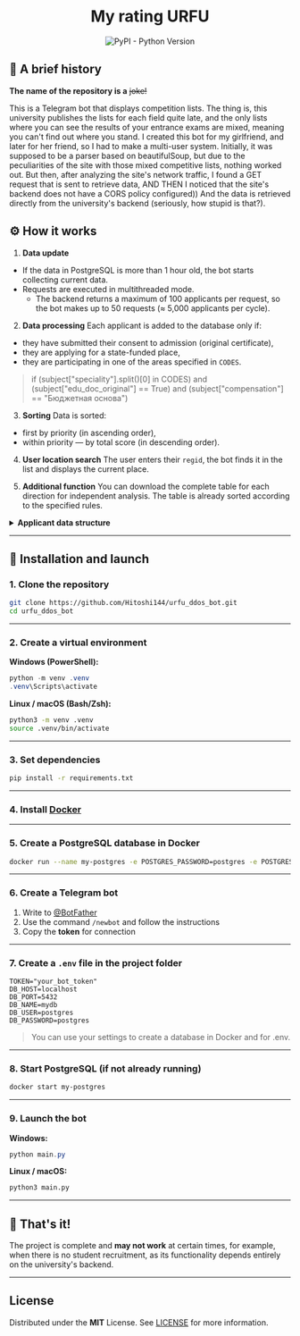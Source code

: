 # <div align="center">My rating URFU</div>

<div align="center">
<img alt="PyPI - Python Version" src="https://img.shields.io/pypi/pyversions/aiogram">
</div>

## :scroll: A brief history
**The name of the repository is a** <s>joke!</s>

This is a Telegram bot that displays competition lists. 
The thing is, this university publishes the lists for each field quite late, and the only lists where you can see the results of your entrance exams are mixed, meaning you can't find out where you stand. 
I created this bot for my girlfriend, and later for her friend, so I had to make a multi-user system. Initially, it was supposed to be a parser based on beautifulSoup, but due to the peculiarities of the site with those mixed competitive lists, nothing worked out. 
But then, after analyzing the site's network traffic, I found a GET request that is sent to retrieve data, AND THEN I noticed that the site's backend does not have a CORS policy configured)) And the data is retrieved directly from the university's backend (seriously, how stupid is that?). 

## ⚙️ How it works

1. **Data update**

* If the data in PostgreSQL is more than 1 hour old, the bot starts collecting current data.
* Requests are executed in multithreaded mode.
   * The backend returns a maximum of 100 applicants per request, so the bot makes up to 50 requests (≈ 5,000 applicants per cycle).

2. **Data processing**
   Each applicant is added to the database only if:

* they have submitted their consent to admission (original certificate),
* they are applying for a state-funded place,
* they are participating in one of the areas specified in `CODES`.
> if (subject["speciality"].split()[0] in CODES) and (subject["edu_doc_original"] == True) and (subject["compensation"] == "Бюджетная основа") 

3. **Sorting**
   Data is sorted:

* first by priority (in ascending order),
* within priority — by total score (in descending order).

4. **User location search**
   The user enters their `regid`, the bot finds it in the list and displays the current place.

5. **Additional function**
   You can download the complete table for each direction for independent analysis. The table is already sorted according to the specified rules.

<details>
<summary><b> Applicant data structure</b></summary>

```
 "regnum": 3560363,
      "applications": [
        {
          "total_mark": 230,
          "edu_doc_original": false,
          "achievs": 0,
          "status_epgu": "",
          "competition": "Основные места в рамках КЦП",
          "program": "Информационно-аналитические системы безопасности",
          "priority": 1,
          "speciality": "10.05.04 Информационно-аналитические системы безопасности",
          "is_without_tests": false,
          "familirization": "Очная",
          "avgm": 0,
          "institute": "ИРИТ-РТФ",
          "compensation": "Бюджетная основа",
          "status": "Участвует в конкурсе",
          "marks": {
            "Математика": {
              "mark": 74,
              "case": "ЕГЭ"
            },
            "Физика": {
              "mark": 73,
              "case": "ЕГЭ"
            },
            "Русский язык": {
              "mark": 83,
              "case": "ЕГЭ"
            }
          }
        },
        {
          "total_mark": 230,
          "edu_doc_original": false,
          "achievs": 0,
          "status_epgu": "",
"competition": "Основные места в рамках КЦП",
          "program": "Информационная безопасность телекоммуникационных систем",
          "priority": 2,
          "speciality": "10.05.02 Информационная безопасность телекоммуникационных систем",
          "is_without_tests": false,
          "familirization": "Очная",
          "avgm": 0,
          "institute": "ИРИТ-РТФ",
          "compensation": "Бюджетная основа",
          "status": "Участвует в конкурсе",
          "marks": {
            "Математика": {
              "mark": 74,
              "case": "ЕГЭ"
            },
            "Физика": {
              "mark": 73,
              "case": "ЕГЭ"
            },
            "Русский язык": {
              "mark": 83,
              "case": "ЕГЭ"
            }
          }
        },
        {
          "total_mark": 230,
          "edu_doc_original": false,
          "achievs": 0,
          "status_epgu": "",
          "competition": "Основные места в рамках КЦП",
          "program": "Математические методы защиты информации",
          "priority": 3,
          "speciality": "10.05.01 Компьютерная безопасность",
          "is_without_tests": false,
          "familirization": "Очная",
          "avgm": 0,
          "institute": "ИЕНиМ",
          "compensation": "Бюджетная основа",
          "status": "Участвует в конкурсе",
          "marks": {
            "Математика": {
              "mark": 74,
              "case": "ЕГЭ"
            },
            "Физика": {
              "mark": 73,
              "case": "ЕГЭ"
            },
            "Русский язык": {
              "mark": 83,
              "case": "ЕГЭ"
            }
          }
        },
        {
          "total_mark": 230,
          "edu_doc_original": false,
          "achievs": 0,
          "status_epgu": "",
          "competition": "Основные места в рамках КЦП",
          "program": "Безопасность компьютерных систем",
          "priority": 4,
          "speciality": "10.03.01 Информационная безопасность",
          "is_without_tests": false,
          "familirization": "Очная",
          "avgm": 0,
          "institute": "ИРИТ-РТФ",
          "compensation": "Бюджетная основа",
          "status": "Участвует в конкурсе",
          "marks": {
            "Математика": {
              "mark": 74,
              "case": "ЕГЭ"
            },
            "Физика": {
              "mark": 73,
              "case": "ЕГЭ"
            },
            "Русский язык": {
              "mark": 83,
              "case": "ЕГЭ"
            }
          }
        },
        {
          "total_mark": 230,
          "edu_doc_original": false,
          "achievs": 0,
          "status_epgu": "",
          "competition": "Основные места в рамках КЦП",
          "program": "Строительство зданий, сооружений и развитие территорий",
          "priority": 5,
          "speciality": "08.03.01 Строительство",
          "is_without_tests": false,
          "familirization": "Очная",
          "avgm": 0,
          "institute": "ИСА",
          "compensation": "Бюджетная основа",
          "status": "Участвует в конкурсе",
          "marks": {
            "Математика": {
              "mark": 74,
              "case": "ЕГЭ"
            },
            "Физика": {
              "mark": 73,
              "case": "ЕГЭ"
            },
            "Русский язык": {
              "mark": 83,
              "case": "ЕГЭ"
            }
          }
        }
      ]
    },
```
</details>

---

## 🚀 Installation and launch

### 1. Clone the repository

```bash
git clone https://github.com/Hitoshi144/urfu_ddos_bot.git
cd urfu_ddos_bot
```

---

### 2. Create a virtual environment

**Windows (PowerShell):**

```powershell
python -m venv .venv
.venv\Scripts\activate
```

**Linux / macOS (Bash/Zsh):**

```bash
python3 -m venv .venv
source .venv/bin/activate
```

---

### 3. Set dependencies

```bash
pip install -r requirements.txt
```

---

### 4. Install [Docker](https://www.docker.com/)

---

### 5. Create a PostgreSQL database in Docker

```bash
docker run --name my-postgres -e POSTGRES_PASSWORD=postgres -e POSTGRES_DB=mydb -p 5432:5432 -d postgres
```

---

### 6. Create a Telegram bot

1. Write to [@BotFather](https://t.me/BotFather)
2. Use the command `/newbot` and follow the instructions
3. Copy the **token** for connection

---

### 7. Create a `.env` file in the project folder

```
TOKEN="your_bot_token"
DB_HOST=localhost
DB_PORT=5432
DB_NAME=mydb
DB_USER=postgres
DB_PASSWORD=postgres
```
> You can use your settings to create a database in Docker and for .env.

---

### 8. Start PostgreSQL (if not already running)

```bash
docker start my-postgres
```

---

### 9. Launch the bot

**Windows:**

```powershell
python main.py
```

**Linux / macOS:**

```bash
python3 main.py
```

---

## 🎉 That's it! 

The project is complete and **may not work** at certain times, for example, when there is no student recruitment, as its functionality depends entirely on the university's backend.

---

## License

Distributed under the **MIT** License. See [LICENSE](https://github.com/Hitoshi144/urfu_ddos_bot/blob/master/LICENSE) for more information.
